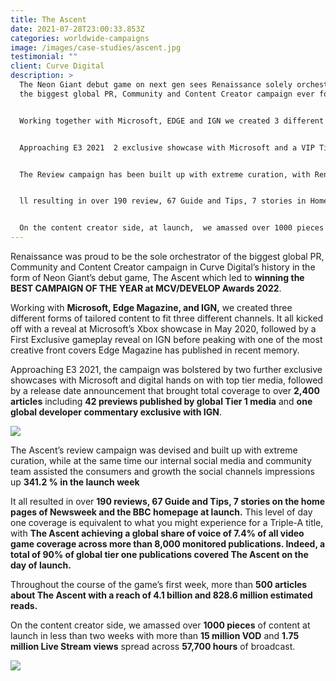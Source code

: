 ```yaml
---
title: The Ascent
date: 2021-07-28T23:00:33.853Z
categories: worldwide-campaigns
image: /images/case-studies/ascent.jpg
testimonial: ""
client: Curve Digital
description: >
  The Neon Giant debut game on next gen sees Renaissance solely orchestrating
  the biggest global PR, Community and Content Creator campaign ever for Curve.


  Working together with Microsoft, EDGE and IGN we created 3 different tailored content to 3 different channels. All kicked off with the Xbox Series X showcase, followed by an IGN First Exclusive to peak with one of the most creative front cover even made on EDGE magazine


  Approaching E3 2021  2 exclusive showcase with Microsoft and a VIP Tier 1 digital hands on and release date announcement brought the total coverage on over 2400 articles with 42 preview on Tier 1 media globally and one exclusive global IGN Developer Commentary.  


  The Review campaign has been built up with extreme curation, with Renaissance putting together  review strategy carefully tailored . At the same time our internal social media and community team assisted the consumers and growth the social channels impressions up 341.2 % in the launch week 


  ll resulting in over 190 review, 67 Guide and Tips, 7 stories in Homepage of Newsweek at launch: this made the game on par, or more than AAA title covered on a single day in 2021 with a global share of voice of 7.4% of all coverage created for all games across 8000+ publication monitored. (90% of global tier one publication covered the Ascent the day of launch). During that week there were over 500 articles about The Ascent with a reach of 4.1b and 828.6m estimated reads.


  On the content creator side, at launch,  we amassed over 1000 pieces of content in less than 2 weeks with over 15 millions VOD and 1.75 Millions Live views spread toward 57700 hours of broadcast as per 12th of August 2021.
---
```

Renaissance was proud to be the sole orchestrator of the biggest global PR, Community and Content Creator campaign in Curve Digital’s history in the form of Neon Giant’s debut game, The Ascent which led to **winning the BEST CAMPAIGN OF THE YEAR at MCV/DEVELOP Awards 2022**.

Working with **Microsoft, Edge Magazine, and IGN,** we created three different forms of tailored content to fit three different channels. It all kicked off with a reveal at Microsoft’s Xbox showcase in May 2020, followed by a First Exclusive gameplay reveal on IGN before peaking with one of the most creative front covers Edge Magazine has published in recent memory.

Approaching E3 2021, the campaign was bolstered by two further exclusive showcases with Microsoft and digital hands on with top tier media, followed by a release date announcement that brought total coverage to over **2,400 articles** including **42 previews published by global Tier 1 media** and **one global developer commentary exclusive with IGN**.

![](/images/uploads/the-asc-cs1.png)

The Ascent’s review campaign was devised and built up with extreme curation, while at the same time our internal social media and community team assisted the consumers and growth the social channels impressions up **341.2 % in the launch week**

It all resulted in over **190 reviews, 67 Guide and Tips, 7 stories on the home pages of Newsweek and the BBC homepage  at launch.** This level of day one coverage is equivalent to what you might experience for a Triple-A title, with **The Ascent achieving a global share of voice of 7.4% of all video game coverage across more than 8,000 monitored publications. Indeed, a total of 90% of global tier one publications covered The Ascent on the day of launch.**

Throughout the course of the game’s first week, more than **500 articles about The Ascent with a reach of 4.1 billion and 828.6 million estimated reads.**

On the content creator side, we amassed over **1000 pieces** of content at launch in less than two weeks with more than **15 million VOD** and **1.75 million Live Stream views** spread across **57,700 hours** of broadcast.



![](/images/uploads/asc2.png)
